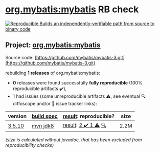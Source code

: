 [org.mybatis:mybatis](https://search.maven.org/artifact/org.mybatis/mybatis/) RB check
=======

[![Reproducible Builds](https://reproducible-builds.org/images/logos/rb.svg) an independently-verifiable path from source to binary code](https://reproducible-builds.org/)

## Project: [org.mybatis:mybatis](https://search.maven.org/artifact/org.mybatis/mybatis/)

Source code: [https://github.com/mybatis/mybatis-3.git](https://github.com/mybatis/mybatis-3.git)

rebuilding **1 releases** of org.mybatis:mybatis:
- **0** releases were found successfully **fully reproducible** (100% reproducible artifacts :heavy_check_mark:),
- 1 had issues (some unreproducible artifacts :warning:, see eventual :mag: diffoscope and/or :memo: issue tracker links):

| version | [build spec](/BUILDSPEC.md) | [result](https://reproducible-builds.org/docs/jvm/): reproducible? | size |
| -- | --------- | ------ | -- |
| [3.5.10](https://search.maven.org/artifact/org.mybatis/mybatis/3.5.10/pom) | [mvn jdk8](mybatis-3.5.10.buildspec) | [result](mybatis-3.5.10.buildinfo): [2 :heavy_check_mark:  1 :warning:](mybatis-3.5.10.buildcompare) [:mag:](mybatis-3.5.10.diffoscope) | 2.2M |

<i>(size is calculated without javadoc, that has been excluded from reproducibility checks)</i>
